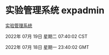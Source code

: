 # 实验管理系统 expadmin
[实验管理系统](http://219.139.198.62:56808/expadmin-782313d2-e1b1-4ea7-932e-3a55e6a1a4d0/)

2022年 07月 19日 星期二 07:40:02 CST

2022年 07月 18日 星期一 23:40:02 GMT
